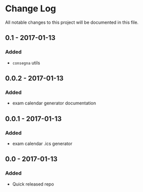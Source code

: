 # Change Log
All notable changes to this project will be documented in this file.

## 0.1 - 2017-01-13

### Added
- ```consegna``` utils


## 0.0.2 - 2017-01-13

### Added
- exam calendar generator documentation


## 0.0.1 - 2017-01-13

### Added
- exam calendar .ics generator


## 0.0 - 2017-01-13

### Added
- Quick released repo
